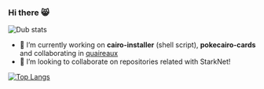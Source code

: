 ### Hi there 😸

![Dub stats](https://github-readme-stats.vercel.app/api?username=dubzn&theme=material-palenight&show_icons=true)

- 🔭 I’m currently working on **cairo-installer** (shell script), **pokecairo-cards** and collaborating in [quaireaux](https://github.com/keep-starknet-strange/quaireaux) 
- 👯 I’m looking to collaborate on repositories related with StarkNet! 

[![Top Langs](https://github-readme-stats.vercel.app/api/top-langs/?username=dubzn&theme=material-palenight)](https://github.com/dubzn/github-readme-stats)

